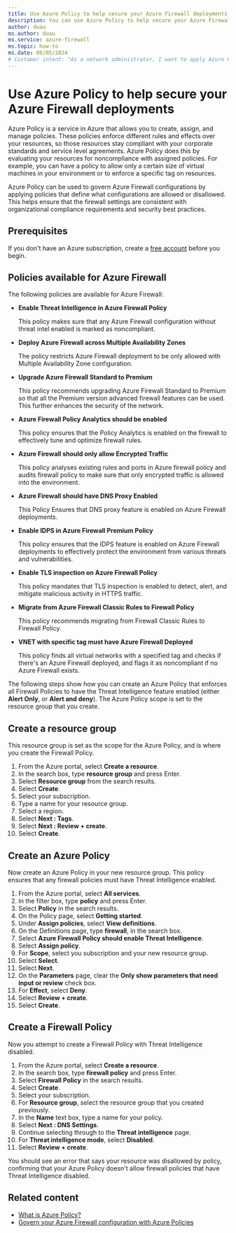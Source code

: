 ```yaml
---
title: Use Azure Policy to help secure your Azure Firewall deployments
description: You can use Azure Policy to help secure your Azure Firewall deployments.
author: duau
ms.author: duau
ms.service: azure-firewall
ms.topic: how-to
ms.date: 09/05/2024
# Customer intent: "As a network administrator, I want to apply Azure Policies to govern Azure Firewall configurations, so that I can ensure compliance with security best practices and organizational standards."
---
```


# Use Azure Policy to help secure your Azure Firewall deployments

Azure Policy is a service in Azure that allows you to create, assign, and manage policies. These policies enforce different rules and effects over your resources, so those resources stay compliant with your corporate standards and service level agreements. Azure Policy does this by evaluating your resources for noncompliance with assigned policies. For example, you can have a policy to allow only a certain size of virtual machines in your environment or to enforce a specific tag on resources. 

Azure Policy can be used to govern Azure Firewall configurations by applying policies that define what configurations are allowed or disallowed. This helps ensure that the firewall settings are consistent with organizational compliance requirements and security best practices. 

## Prerequisites

If you don't have an Azure subscription, create a [free account](https://azure.microsoft.com/free/?WT.mc_id=A261C142F) before you begin.

## Policies available for Azure Firewall

The following policies are available for Azure Firewall:

- **Enable Threat Intelligence in Azure Firewall Policy**

   This policy makes sure that any Azure Firewall configuration without threat intel enabled is marked as noncompliant. 
- **Deploy Azure Firewall across Multiple Availability Zones**

   The policy restricts Azure Firewall deployment to be only allowed with Multiple Availability Zone configuration. 
- **Upgrade Azure Firewall Standard to Premium**

   This policy recommends upgrading Azure Firewall Standard to Premium so that all the Premium version advanced firewall features can be used. This further enhances the security of the network. 
- **Azure Firewall Policy Analytics should be enabled**

   This policy ensures that the Policy Analytics is enabled on the firewall to effectively tune and optimize firewall rules. 
- **Azure Firewall should only allow Encrypted Traffic**
   
   This policy analyses existing rules and ports in Azure firewall policy and audits firewall policy to make sure that only encrypted traffic is allowed into the environment. 
- **Azure Firewall should have DNS Proxy Enabled**
   
   This Policy Ensures that DNS proxy feature is enabled on Azure Firewall deployments. 
- **Enable IDPS in Azure Firewall Premium Policy**
   
   This policy ensures that the IDPS feature is enabled on Azure Firewall deployments to effectively protect the environment from various threats and vulnerabilities. 
- **Enable TLS inspection on Azure Firewall Policy**
   
   This policy mandates that TLS inspection is enabled to detect, alert, and mitigate malicious activity in HTTPS traffic. 
- **Migrate from Azure Firewall Classic Rules to Firewall Policy**
   
   This policy recommends migrating from Firewall Classic Rules to Firewall Policy. 
- **VNET with specific tag must have Azure Firewall Deployed**
   
   This policy finds all virtual networks with a specified tag and checks if there's an Azure Firewall deployed, and flags it as noncompliant if no Azure Firewall exists. 

The following steps show how you can create an Azure Policy that enforces all Firewall Policies to have the Threat Intelligence feature enabled (either **Alert Only**, or **Alert and deny**). The Azure Policy scope is set to the resource group that you create.

## Create a resource group

This resource group is set as the scope for the Azure Policy, and is where you create the Firewall Policy.

1. From the Azure portal, select **Create a resource**.
1. In the search box, type **resource group** and press Enter.
1. Select **Resource group** from the search results.
1. Select **Create**.
1. Select your subscription.
1. Type a name for your resource group.
1. Select a region.
1. Select **Next : Tags**.
1. Select **Next : Review + create**.
1. Select **Create**.

## Create an Azure Policy

Now create an Azure Policy in your new resource group. This policy ensures that any firewall policies must have Threat Intelligence enabled.

1. From the Azure portal, select **All services**.
1. In the filter box, type **policy** and press Enter.
1. Select **Policy** in the search results.
1. On the Policy page, select **Getting started**.
1. Under **Assign policies**, select **View definitions**.
1. On the Definitions page, type **firewall**, in the search box.
1. Select **Azure Firewall Policy should enable Threat Intelligence**.
1. Select **Assign policy**.
1. For **Scope**, select you subscription and your new resource group.
1. Select **Select**.
1. Select **Next**.
1. On the **Parameters** page, clear the **Only show parameters that need input or review** check box.
1. For **Effect**, select **Deny**.
1. Select **Review + create**.
1. Select **Create**.

## Create a Firewall Policy

Now you attempt to create a Firewall Policy with Threat Intelligence disabled.

1. From the Azure portal, select **Create a resource**.
1. In the search box, type **firewall policy** and press Enter.
1. Select **Firewall Policy** in the search results.
1. Select **Create**.
1. Select your subscription.
1. For **Resource group**, select the resource group that you created previously.
1. In the **Name** text box, type a name for your policy.
1. Select **Next : DNS Settings**.
1. Continue selecting through to the **Threat intelligence** page.
1. For **Threat intelligence mode**, select **Disabled**.
1. Select **Review + create**.

You should see an error that says your resource was disallowed by policy, confirming that your Azure Policy doesn't allow firewall policies that have Threat Intelligence disabled.

## Related content

- [What is Azure Policy?](../governance/policy/overview.md)
- [Govern your Azure Firewall configuration with Azure Policies](https://techcommunity.microsoft.com/t5/azure-network-security-blog/govern-your-azure-firewall-configuration-with-azure-policies/ba-p/4189902)


